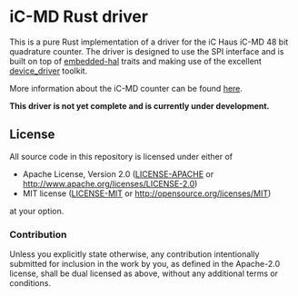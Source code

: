 # iC-MD Rust driver

This is a pure Rust implementation of a driver for the iC Haus iC-MD 
48 bit quadrature counter. 
The driver is designed to use the SPI interface and is built on top of 
[embedded-hal](https://docs.rs/embedded-hal/latest/embedded_hal/) traits 
and making use of the excellent 
[device_driver](https://docs.rs/device-driver/latest/device_driver/)
toolkit.

More information about the iC-MD counter can be found 
[here](https://www.ichaus.de/product/iC-MD/).

**This driver is not yet complete and is currently under development.**


## License

All source code in this repository is licensed under either of

- Apache License, Version 2.0 ([LICENSE-APACHE](LICENSE-APACHE) or
  <http://www.apache.org/licenses/LICENSE-2.0>)
- MIT license ([LICENSE-MIT](LICENSE-MIT) or <http://opensource.org/licenses/MIT>)

at your option.

### Contribution

Unless you explicitly state otherwise, any contribution intentionally submitted
for inclusion in the work by you, as defined in the Apache-2.0 license, shall be
dual licensed as above, without any additional terms or conditions.
